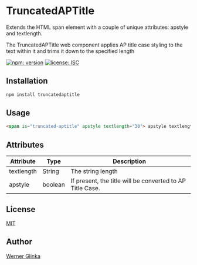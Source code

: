 # TruncatedAPTitle 
Extends the HTML span element with a couple of unique attributes: apstyle and textlength.

The TruncatedAPTitle web component applies AP title case styling to the text within it and trims it down to the specified length

[![npm: version][npm-badge]][npm-url]
[![license: ISC][license-badge]][license-url]

## Installation
```bash
npm install truncatedaptitle
```
## Usage
```html
<span is="truncated-aptitle" apstyle textlength="30"> apstyle textlength="30">Headline goes here</span>
```
## Attributes
| Attribute | Type | Description |
| --- | --- | --- |
| textlength | String | The string length |
| apstyle | boolean | If present, the title will be converted to AP Title Case. |

## License
[MIT](https://github.com/wernerglinka/truncatedaptitle/blob/main/LICENSE)

## Author
[Werner Glinka](werner@glinka.co)

[npm-badge]: https://img.shields.io/npm/v/@wernerglinka/truncatedaptitle.svg
[npm-url]: https://www.npmjs.com/package/@wernerglinka/truncatedaptitle
[license-badge]: https://img.shields.io/github/license/wernerglinka/truncatedaptitle
[license-url]: LICENSE